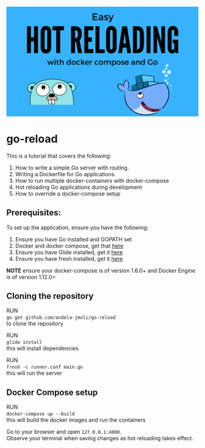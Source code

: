 ![Alt text](extras/compose.png?raw=true "Optional Title")
# go-reload
This is a tutorial that covers the following:  
1. How to write a simple Go server with routing.
2. Writing a Dockerfile for Go applications.
3. How to run multiple docker-containers with docker-compose
4. Hot reloading Go applications during development
5. How to override a docker-compose setup

## Prerequisites:
To set up the application, ensure you have the following:
1. Ensure you have Go installed and GOPATH set
2. Docker and docker compose, get that [here](https://docs.docker.com/compose/install/) 
3. Ensure you have Glide installed, get it [here](https://github.com/Masterminds/glide)
4. Ensure you have fresh installed, get it [here](https://github.com/pilu/fresh)

**NOTE** ensure your docker-compose is of version 1.6.0+ and Docker Engine is of version 1.12.0+
## Cloning the repository
RUN  
`` go get github.com/andela-jmuli/go-reload ``  
to clone the repository


RUN  
`` glide install ``  
this will install dependencies

RUN  
`` fresh -c runner.conf main.go ``  
this will run the server

## Docker Compose setup

RUN  
`` docker-compose up --build ``  
this will build the docker images and run the containers

Go to your browser and open `127.0.0.1:4000`.  
Observe your terminal when saving changes as hot reloading takes effect.